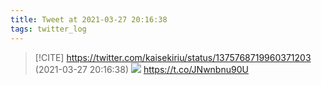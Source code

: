 ```yaml
---
title: Tweet at 2021-03-27 20:16:38
tags: twitter_log
---
```


> [!CITE] https://twitter.com/kaisekiriu/status/1375768719960371203 (2021-03-27 20:16:38)
> ![](https://twitter.com/kaisekiriu/status/1375768719960371203)
> https://t.co/JNwnbnu90U
